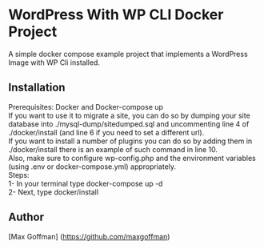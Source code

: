 # WordPress With WP CLI Docker Project
A simple docker compose example project that implements a WordPress Image with WP Cli installed.

## Installation
Prerequisites: Docker and Docker-compose up<br />
If you want to use it to migrate a site, you can do so by dumping your site database into ./mysql-dump/sitedumped.sql and uncommenting line 4 of ./docker/install (and line 6 if you need to set a different url).<br />
If you want to install a number of plugins you can do so by adding them in ./docker/install there is an example of such command in line 10.<br />
Also, make sure to configure wp-config.php and the environment variables (using .env or docker-compose.yml) appropriately.<br />
Steps:<br />
1- In your terminal type docker-compose up -d<br />
2- Next, type docker/install

## Author
[Max Goffman] (https://github.com/maxgoffman)